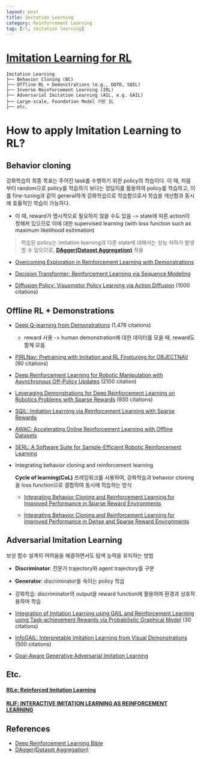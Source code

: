 ```yaml
---
layout: post
title: Imitation Learning
category: Reinforcement Learning
tag: [rl, imitation learning]
---
```



# [Imitation Learning for RL](https://web.stanford.edu/class/cs237b/pdfs/lecture/lecture_10111213.pdf)

```
Imitation Learning
├── Behavior Cloning (BC)
├── Offline RL + Demonstrations (e.g., DQfD, SQIL)
├── Inverse Reinforcement Learning (IRL)
├── Adversarial Imitation Learning (AIL, e.g. GAIL)
├── Large-scale, Foundation Model 기반 IL
├── etc.
```


# How to apply Imitation Learning to RL?


## Behavior cloning

강화학습의 최종 목표는 주어진 task를 수행하기 위한 policy의 학습이다. 이 때, 처음부터 random으로 policy를 학습하기 보다는 정답지를 활용하여 policy를 학습하고, 이를 fine-tuning과 같이 general하게 강화학습으로 학습함으로서 학습을 개선함과 동시에 효율적인 학습이 가능하다. 

* 이 때, reward가 명시적으로 필요하지 않을 수도 있음 -> state에 따른 action이 정해져 있으므로 이에 대한 supervised learning (with loss function such as maximum likelihood esitimation)

> 학습된 policy는 imitation learning과 다른 state에 대해서는 성능 저하가 발생할 수 있으므로, **[DAgger(Dataset Aggregation)](https://www.cs.cmu.edu/~mgormley/courses/10418/slides/lecture5-l2s.pdf)** 적용


* [Overcoming Exploration in Reinforcement Learning with Demonstrations](https://arxiv.org/pdf/1709.10089)

* [Decision Transformer: Reinforcement Learning via Sequence Modeling](https://arxiv.org/abs/2106.01345)

* [Diffusion Policy: Visuomotor Policy Learning via Action Diffusion](https://arxiv.org/abs/2303.04137) (1000 citations)

## Offline RL + Demonstrations

* [Deep Q-learning from Demonstrations](https://arxiv.org/abs/1704.03732) (1,476 citations)

    * reward 사용 -> human demonstration에 대한 데이터를 모을 때, reward도 함께 모음

* [PIRLNav: Pretraining with Imitation and RL Finetuning for OBJECTNAV](https://arxiv.org/pdf/2301.07302) (90 citations)

* [Deep Reinforcement Learning for Robotic Manipulation with Asynchronous Off-Policy Updates](https://arxiv.org/pdf/1610.00633) (2100 citation)

* [Leveraging Demonstrations for Deep Reinforcement Learning on Robotics Problems with Sparse Rewards](https://arxiv.org/pdf/1707.08817) (930 citations)

* [SQIL: Imitation Learning via Reinforcement Learning with Sparse Rewards](https://arxiv.org/abs/1905.11108)

* [AWAC: Accelerating Online Reinforcement Learning with Offline Datasets](https://arxiv.org/abs/2006.093590)

* [SERL: A Software Suite for Sample-Efficient Robotic Reinforcement Learning](https://arxiv.org/pdf/2401.16013)

* Integrating behavior cloning and reinforcement learning

    **Cycle of learning(CoL)** 프레임워크를 사용하여, 강화학습과 behavior cloning을 loss function으로 결합하여 동시에 학습하는 방식


    * [Integrating Behavior Cloning and Reinforcement Learning for Improved Performance in Sparse Reward Environments](https://arxiv.org/pdf/1910.04281v1)

    * [Integrating Behavior Cloning and Reinforcement Learning for Improved Performance in Dense and Sparse Reward Environments](https://www.ifaamas.org/Proceedings/aamas2020/pdfs/p465.pdf)



## Adversarial Imitation Learning

보상 함수 설계의 어려움을 해결하면서도 탐색 능력을 유지하는 방법


* **Discriminator**: 전문가 trajectory와 agent trajectory를 구분
* **Generator**: discriminator을 속이는 policy 학습
* 강화학습: discriminator의 output을 reward function에 활용하여 환경과 상호작용하며 학습


* [Integration of Imitation Learning using GAIL and Reinforcement Learning using Task-achievement Rewards via Probabilistic Graphical Model](https://arxiv.org/abs/1907.02140) (30 citations)

* [InfoGAIL: Interpretable Imitation Learning from Visual Demonstrations](https://papers.nips.cc/paper/2017/file/2cd4e8a2ce081c3d7c32c3cde4312ef7-Paper.pdf) (500 citations)

* [Goal-Aware Generative Adversarial Imitation Learning](https://arxiv.org/abs/2209.10149)


## Etc.

#### [RILe: Reinforced Imitation Learning](https://arxiv.org/abs/2406.08472)


#### [RLIF: INTERACTIVE IMITATION LEARNING AS REINFORCEMENT LEARNING](https://arxiv.org/pdf/2311.12996)

## References

* [Deep Reinforcement Learning Bible](https://wikidocs.net/book/7888)
* [DAgger(Dataset Aggregation)](https://www.cs.cmu.edu/~mgormley/courses/10418/slides/lecture5-l2s.pdf)


